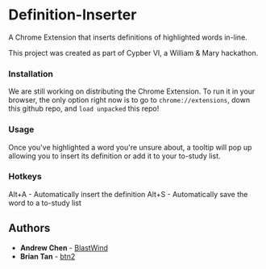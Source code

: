 # Definition-Inserter
A Chrome Extension that inserts definitions of highlighted words in-line.

This project was created as part of Cypber VI, a William & Mary hackathon. 

### Installation 
We are still working on distributing the Chrome Extension. To run it in your browser, the only option right now is to go to `chrome://extensions`, down this github repo, and `load unpacked` this repo!

### Usage
Once you've highlighted a word you're unsure about, a tooltip will pop up allowing you to insert its definition or add it to your to-study list.

### Hotkeys
Alt+A - Automatically insert the definition
Alt+S - Automatically save the word to a to-study list

## Authors

* **Andrew Chen** - [BlastWind](https://github.com/BlastWind)
* **Brian Tan** - [btn2](https://github.com/btn2)
